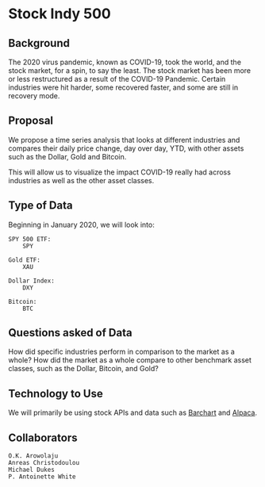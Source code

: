 # Stock Indy 500


## Background

The 2020 virus pandemic, known as COVID-19, took the world, and the stock market, for a spin, to say the least. The stock market has been more or less restructured as a result of the COVID-19 Pandemic. Certain industries were hit harder, some recovered faster, and some are still in recovery mode.


## Proposal

We propose a time series analysis that looks at different industries and compares their daily price change, day over day, YTD, with other assets such as the Dollar, Gold and Bitcoin.

This will allow us to visualize the impact COVID-19 really had across industries as well as the other asset classes.


## Type of Data

Beginning in January 2020, we will look into: 

    SPY 500 ETF:
        SPY
        
    Gold ETF:
        XAU
        
    Dollar Index:
        DXY
        
    Bitcoin:
        BTC


## Questions asked of Data

How did specific industries perform in comparison to the market as a whole?
How did the market as a whole compare to other benchmark asset classes, such as the Dollar, Bitcoin, and Gold?


## Technology to Use

We will primarily be using stock APIs and data such as [Barchart](https://www.barchart.com) and [Alpaca](https://alpaca.markets/data).


## Collaborators
    O.K. Arowolaju
    Anreas Christodoulou
    Michael Dukes
    P. Antoinette White

